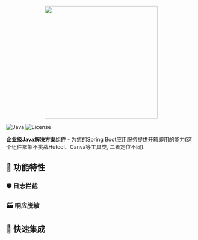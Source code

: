 <p align="center">
  <img src="https://github.com/user-attachments/assets/81bfaf1c-37d0-46f3-b684-91484c99fb0e" width="300"/>
</p>

![Java](https://img.shields.io/badge/Java-8+-orange?logo=openjdk)
![License](https://img.shields.io/github/license/Suzzt/dao-doraemon)

**企业级Java解决方案组件** - 为您的Spring Boot应用服务提供开箱即用的能力(这个组件框架不挑战Hutool、Canva等工具类, 二者定位不同).

## 🎯 功能特性

### 🛡️ 日志拦截

### 🏭 响应脱敏

## 🚀 快速集成

